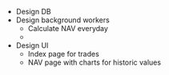 - Design DB
- Design background workers
  - Calculate NAV everyday
  -
- Design UI
  - Index page for trades
  - NAV page with charts for historic values
